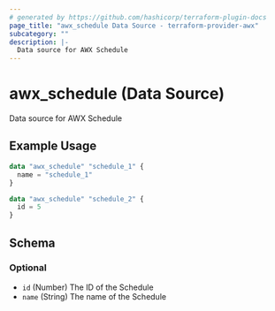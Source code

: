 ```yaml
---
# generated by https://github.com/hashicorp/terraform-plugin-docs
page_title: "awx_schedule Data Source - terraform-provider-awx"
subcategory: ""
description: |-
  Data source for AWX Schedule
---
```


# awx_schedule (Data Source)

Data source for AWX Schedule

## Example Usage

```terraform
data "awx_schedule" "schedule_1" {
  name = "schedule_1"
}

data "awx_schedule" "schedule_2" {
  id = 5
}
```

<!-- schema generated by tfplugindocs -->
## Schema

### Optional

- `id` (Number) The ID of the Schedule
- `name` (String) The name of the Schedule
